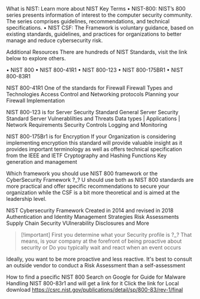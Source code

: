 What is NIST: Learn more about NIST
Key Terms
• NIST-800: NIST’s 800 series presents information of interest to the computer security community. The series comprises guidelines, recommendations, and technical specifications.
• NIST CSF: The Framework is voluntary guidance, based on existing standards, guidelines, and practices for organizations to better manage and reduce cybersecurity risk.

Additional Resources There are hundreds of NIST Standards, visit the link below to explore others.

• NIST 800
• NIST 800-41R1
• NIST 800-123
• NIST 800-175BR1
• NIST 800-83R1

NIST 800-41R1
One of the standards for Firewall
Firewall Types and Technologies 
Access Control and Networking protocols
Planning your Firewall Implementation



NIST 800-123 is for Server Security Standard
General Server Security Standard
Server Vulnerablilties and Threats
Data types | Applications | Network Requirements
Security Controls
Logging and Monitoring


NIST 800-175Br1 is for Encryption
If your Organization is considering implementing encryption this standard will provide valuable insight as 
it provides important terminology as well as offers technical specification from the IEEE and IETF
Cryptography and Hashing Functions
Key generation and management


Which framework you should use NIST 800 framework or the CyberSecurity Framework ?_?
U should use both as NIST 800 standards are more practical and offer specific recommendations to secure your organization while the CSF is a bit more theoretical and is aimed at the leadership level.


NIST Cybersecurity Framework
Created in 2014 and revised in 2018 
Authentication and Identity Management Strategies
Risk Assessments
Supply Chain Security
VUlnerability Disclosures and More

>[!important] First you determine what your Security profile is ?_?
That means, is your company at the forefront of being proactive about security
or
Do you typically wait and react when an event occurs


Ideally, you want to be more proactive and less reactive.
It's best to consult an outside vendor to conduct a Risk Assessment than a self-assessment

How to find a psecific NIST 800 
Search on Google for Guide for Malware Handling NIST 800-83r1 and will get a link for it
Click the link for Local download
https://csrc.nist.gov/publications/detail/sp/800-83/rev-1/final


